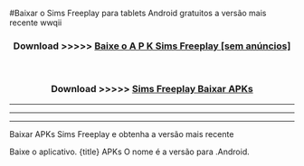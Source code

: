 #Baixar o Sims Freeplay   para tablets Android gratuitos a versão mais recente wwqii


<div align="center">
<h3>Download >>>>> <a href="https://pt-web.web.app/?pt= Sims Freeplay ">Baixe o A P K Sims Freeplay  [sem anúncios]</a></h3><br>

<h3>Download >>>>> <a href="https://pt-web.web.app/?pt= Sims Freeplay ">Sims Freeplay  Baixar APKs</a></h3>
</div>

----------------------------------------------------------

----------------------------------------------------------

----------------------------------------------------------

Baixar APKs Sims Freeplay  e obtenha a versão mais recente

Baixe o aplicativo. {title} APKs O nome é a versão para .Android.


